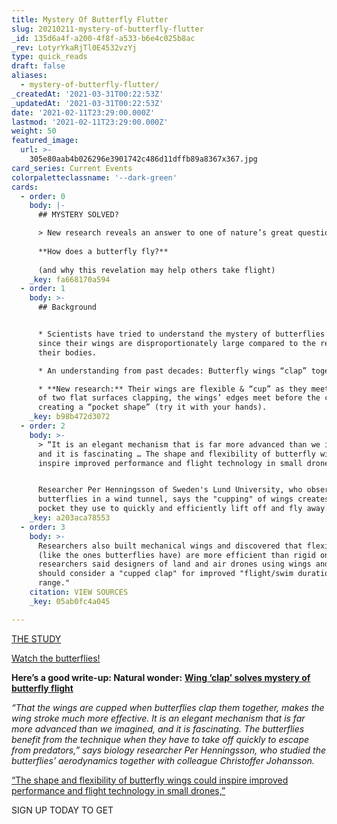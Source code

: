 ```yaml
---
title: Mystery Of Butterfly Flutter
slug: 20210211-mystery-of-butterfly-flutter
_id: 135d6a4f-a200-4f8f-a533-b6e4c025b8ac
_rev: LotyrYkaRjTl0E4532vzYj
type: quick_reads
draft: false
aliases:
  - mystery-of-butterfly-flutter/
_createdAt: '2021-03-31T00:22:53Z'
_updatedAt: '2021-03-31T00:22:53Z'
date: '2021-02-11T23:29:00.000Z'
lastmod: '2021-02-11T23:29:00.000Z'
weight: 50
featured_image:
  url: >-
    305e80aab4b026296e3901742c486d11dffb89a8367x367.jpg
card_series: Current Events
colorpaletteclassname: '--dark-green'
cards:
  - order: 0
    body: |-
      ## MYSTERY SOLVED?

      > New research reveals an answer to one of nature’s great questions:  
        
      **How does a butterfly fly?**  
        
      (and why this revelation may help others take flight)
    _key: fa668170a594
  - order: 1
    body: >-
      ## Background


      * Scientists have tried to understand the mystery of butterflies’ flight
      since their wings are disproportionately large compared to the rest of
      their bodies.

      * An understanding from past decades: Butterfly wings “clap” together.

      * **New research:** Their wings are flexible & “cup” as they meet. Instead
      of two flat surfaces clapping, the wings’ edges meet before the center,
      creating a “pocket shape” (try it with your hands).
    _key: b98b472d3072
  - order: 2
    body: >-
      > “It is an elegant mechanism that is far more advanced than we imagined,
      and it is fascinating … The shape and flexibility of butterfly wings could
      inspire improved performance and flight technology in small drones.”


      Researcher Per Henningsson of Sweden's Lund University, who observed
      butterflies in a wind tunnel, says the "cupping" of wings creates an air
      pocket they use to quickly and efficiently lift off and fly away.
    _key: a203aca78553
  - order: 3
    body: >-
      Researchers also built mechanical wings and discovered that flexible wings
      (like the ones butterflies have) are more efficient than rigid ones. The
      researchers said designers of land and air drones using wings and fins
      should consider a "cupped clap" for improved "flight/swim duration and
      range."
    citation: VIEW SOURCES
    _key: 05ab0fc4a045

---
```

[THE STUDY](https://royalsocietypublishing.org/doi/10.1098/rsif.2020.0854#RSIF20200854F4)





[Watch the butterflies!](https://youtu.be/FfeiU_eIB1c)





**Here’s a good write-up: Natural wonder:** [**Wing ‘clap’ solves mystery of butterfly flight**](https://www.bbc.com/news/science-environment-55719955)

_“That the wings are cupped when butterflies clap them together, makes the wing stroke much more effective. It is an elegant mechanism that is far more advanced than we imagined, and it is fascinating. The butterflies benefit from the technique when they have to take off quickly to escape from predators,” says biology researcher Per Henningsson, who studied the butterflies’ aerodynamics together with colleague Christoffer Johansson._

[“The shape and flexibility of butterfly wings could inspire improved performance and flight technology in small drones,”](https://www.sciencedaily.com/releases/2021/01/210121132059.htm#:~:text=Close-,The%20fluttery%20flight%20of%20butterflies%20has%20so%20far%20been%20somewhat,butterflies%20in%20a%20wind%20tunnel.)

SIGN UP TODAY TO GET